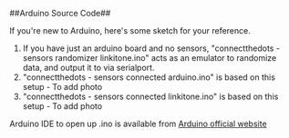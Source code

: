 
##Arduino Source Code##

If you're new to Arduino, here's some sketch for your reference.

1. If you have just an arduino board and no sensors, "connectthedots - sensors randomizer linkitone.ino" acts as an emulator to randomize data, and output it to via serialport.
2. "connectthedots - sensors connected arduino.ino" is based on this setup - To add photo
3. "connectthedots - sensors connected linkitone.ino" is based on this setup - To add photo

Arduino IDE to open up .ino is available from [Arduino official website](https://www.arduino.cc/en/Main/Software)
